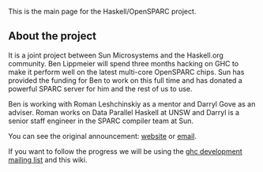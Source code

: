 
This is the main page for the Haskell/OpenSPARC project.


## About the project



It is a joint project between Sun Microsystems and the Haskell.org community. Ben Lippmeier will spend three months hacking on GHC to make it perform well on the latest multi-core OpenSPARC chips. Sun has provided the funding for Ben to work on this full time and has donated a powerful SPARC server for him and the rest of us to use.



Ben is working with Roman Leshchinskiy as a mentor and Darryl Gove as an adviser. ﻿Roman works on Data Parallel Haskell at UNSW and ﻿Darryl is a senior staff engineer in the SPARC compiler team at Sun.



You can see the original announcement: [
website](http://haskell.org/opensparc/) or [
email](http://haskell.org/pipermail/haskell/2008-July/020551.html).



If you want to follow the progress we will be using the [
ghc development mailing list](http://www.haskell.org/mailman/listinfo/cvs-ghc) and this wiki.


